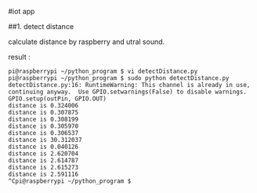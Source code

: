 
#iot app



##1. detect distance 

calculate distance by raspberry and utral sound.

result :

    pi@raspberrypi ~/python_program $ vi detectDistance.py
    pi@raspberrypi ~/python_program $ sudo python detectDistance.py 
    detectDistance.py:16: RuntimeWarning: This channel is already in use, continuing anyway.  Use GPIO.setwarnings(False) to disable warnings.
    GPIO.setup(outPin, GPIO.OUT)
    distance is 0.324006
    distance is 0.307875
    distance is 0.308199
    distance is 0.305970
    distance is 0.306537
    distance is 30.312037
    distance is 0.040126
    distance is 2.620704
    distance is 2.614787
    distance is 2.615273
    distance is 2.591116
    ^Cpi@raspberrypi ~/python_program $
